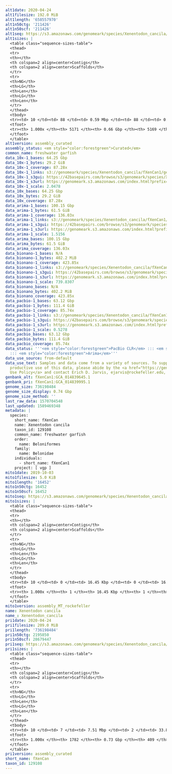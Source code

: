 ```yaml
---
alt1date: 2020-04-24
alt1filesize: 192.0 MiB
alt1length: '658557970'
alt1n50ctg: '211426'
alt1n50scf: '211426'
alt1seq: https://s3.amazonaws.com/genomeark/species/Xenentodon_cancila/fXenCan1/assembly_curated/fXenCan1.alt.cur.20200424.fasta.gz
alt1sizes: |
  <table class="sequence-sizes-table">
  <thead>
  <tr>
  <th></th>
  <th colspan=2 align=center>Contigs</th>
  <th colspan=2 align=center>Scaffolds</th>
  </tr>
  <tr>
  <th>NG</th>
  <th>LG</th>
  <th>Len</th>
  <th>LG</th>
  <th>Len</th>
  </tr>
  </thead>
  <tbody>
  <tr><td> 10 </td><td> 88 </td><td> 0.59 Mbp </td><td> 88 </td><td> 0.59 Mbp </td></tr><tr><td> 20 </td><td> 217 </td><td> 452.50 Kbp </td><td> 217 </td><td> 452.50 Kbp </td></tr><tr><td> 30 </td><td> 386 </td><td> 340.36 Kbp </td><td> 386 </td><td> 340.36 Kbp </td></tr><tr><td> 40 </td><td> 604 </td><td> 266.36 Kbp </td><td> 604 </td><td> 266.36 Kbp </td></tr><tr style="background-color:#cccccc;"><td> 50 </td><td> 881 </td><td> 211.43 Kbp </td><td> 881 </td><td> 211.43 Kbp </td></tr><tr><td> 60 </td><td> 1233 </td><td> 167.05 Kbp </td><td> 1233 </td><td> 167.05 Kbp </td></tr><tr><td> 70 </td><td> 1682 </td><td> 129.12 Kbp </td><td> 1682 </td><td> 129.12 Kbp </td></tr><tr><td> 80 </td><td> 2274 </td><td> 95.97 Kbp </td><td> 2274 </td><td> 95.97 Kbp </td></tr><tr><td> 90 </td><td> 3138 </td><td> 59.77 Kbp </td><td> 3137 </td><td> 59.88 Kbp </td></tr><tr><td> 100 </td><td> 5170 </td><td> 265  bp </td><td> 5168 </td><td> 265  bp </td></tr></tbody>
  <tfoot>
  <tr><th> 1.000x </th><th> 5171 </th><th> 0.66 Gbp </th><th> 5169 </th><th> 0.66 Gbp </th></tr>
  </tfoot>
  </table>
alt1version: assembly_curated
assembly_status: <em style="color:forestgreen">Curated</em>
common_name: freshwater garfish
data_10x-1_bases: 64.25 Gbp
data_10x-1_bytes: 29.2 GiB
data_10x-1_coverage: 87.28x
data_10x-1_links: s3://genomeark/species/Xenentodon_cancila/fXenCan1/genomic_data/10x/<br>
data_10x-1_s3gui: https://42basepairs.com/browse/s3/genomeark/species/Xenentodon_cancila/fXenCan1/genomic_data/10x/
data_10x-1_s3url: https://genomeark.s3.amazonaws.com/index.html?prefix=species/Xenentodon_cancila/fXenCan1/genomic_data/10x/
data_10x-1_scale: 2.0478
data_10x_bases: 64.25 Gbp
data_10x_bytes: 29.2 GiB
data_10x_coverage: 87.28x
data_arima-1_bases: 100.15 Gbp
data_arima-1_bytes: 61.5 GiB
data_arima-1_coverage: 136.03x
data_arima-1_links: s3://genomeark/species/Xenentodon_cancila/fXenCan1/genomic_data/arima/<br>
data_arima-1_s3gui: https://42basepairs.com/browse/s3/genomeark/species/Xenentodon_cancila/fXenCan1/genomic_data/arima/
data_arima-1_s3url: https://genomeark.s3.amazonaws.com/index.html?prefix=species/Xenentodon_cancila/fXenCan1/genomic_data/arima/
data_arima-1_scale: 1.5156
data_arima_bases: 100.15 Gbp
data_arima_bytes: 61.5 GiB
data_arima_coverage: 136.03x
data_bionano-1_bases: N/A
data_bionano-1_bytes: 402.2 MiB
data_bionano-1_coverage: 423.85x
data_bionano-1_links: s3://genomeark/species/Xenentodon_cancila/fXenCan1/genomic_data/bionano/<br>
data_bionano-1_s3gui: https://42basepairs.com/browse/s3/genomeark/species/Xenentodon_cancila/fXenCan1/genomic_data/bionano/
data_bionano-1_s3url: https://genomeark.s3.amazonaws.com/index.html?prefix=species/Xenentodon_cancila/fXenCan1/genomic_data/bionano/
data_bionano-1_scale: 739.8307
data_bionano_bases: N/A
data_bionano_bytes: 402.2 MiB
data_bionano_coverage: 423.85x
data_pacbio-1_bases: 63.12 Gbp
data_pacbio-1_bytes: 111.4 GiB
data_pacbio-1_coverage: 85.74x
data_pacbio-1_links: s3://genomeark/species/Xenentodon_cancila/fXenCan1/genomic_data/pacbio/<br>
data_pacbio-1_s3gui: https://42basepairs.com/browse/s3/genomeark/species/Xenentodon_cancila/fXenCan1/genomic_data/pacbio/
data_pacbio-1_s3url: https://genomeark.s3.amazonaws.com/index.html?prefix=species/Xenentodon_cancila/fXenCan1/genomic_data/pacbio/
data_pacbio-1_scale: 0.5278
data_pacbio_bases: 63.12 Gbp
data_pacbio_bytes: 111.4 GiB
data_pacbio_coverage: 85.74x
data_status: '''<em style="color:forestgreen">PacBio CLR</em> ::: <em style="color:forestgreen">10x</em>
  ::: <em style="color:forestgreen">Arima</em>'''
data_use_source: from-default
data_use_text: Samples and data come from a variety of sources. To support fair and
  productive use of this data, please abide by the <a href="https://genome10k.soe.ucsc.edu/data-use-policies/">Data
  Use Policy</a> and contact Erich D. Jarvis, ejarvis@rockefeller.edu, with any questions.
genbank_alt: fXenCan1:GCA_014839645.1
genbank_pri: fXenCan1:GCA_014839995.1
genome_size: 736198484
genome_size_display: 0.74 Gbp
genome_size_method: ''
last_raw_data: 1570704548
last_updated: 1589469348
metadata: |
  species:
    short_name: fXenCan
    name: Xenentodon cancila
    taxon_id: 129108
    common_name: freshwater garfish
    order:
      name: Beloniformes
    family:
      name: Belonidae
    individuals:
      - short_name: fXenCan1
    project: [ vgp ]
mito1date: 2019-10-03
mito1filesize: 5.0 KiB
mito1length: '16452'
mito1n50ctg: 16452
mito1n50scf: 16452
mito1seq: https://s3.amazonaws.com/genomeark/species/Xenentodon_cancila/fXenCan1/assembly_MT_rockefeller/fXenCan1.MT.20191003.fasta.gz
mito1sizes: |
  <table class="sequence-sizes-table">
  <thead>
  <tr>
  <th></th>
  <th colspan=2 align=center>Contigs</th>
  <th colspan=2 align=center>Scaffolds</th>
  </tr>
  <tr>
  <th>NG</th>
  <th>LG</th>
  <th>Len</th>
  <th>LG</th>
  <th>Len</th>
  </tr>
  </thead>
  <tbody>
  <tr><td> 10 </td><td> 0 </td><td> 16.45 Kbp </td><td> 0 </td><td> 16.45 Kbp </td></tr><tr><td> 20 </td><td> 0 </td><td> 16.45 Kbp </td><td> 0 </td><td> 16.45 Kbp </td></tr><tr><td> 30 </td><td> 0 </td><td> 16.45 Kbp </td><td> 0 </td><td> 16.45 Kbp </td></tr><tr><td> 40 </td><td> 0 </td><td> 16.45 Kbp </td><td> 0 </td><td> 16.45 Kbp </td></tr><tr style="background-color:#cccccc;"><td> 50 </td><td> 0 </td><td style="background-color:#ff8888;"> 16.45 Kbp </td><td> 0 </td><td style="background-color:#ff8888;"> 16.45 Kbp </td></tr><tr><td> 60 </td><td> 0 </td><td> 16.45 Kbp </td><td> 0 </td><td> 16.45 Kbp </td></tr><tr><td> 70 </td><td> 0 </td><td> 16.45 Kbp </td><td> 0 </td><td> 16.45 Kbp </td></tr><tr><td> 80 </td><td> 0 </td><td> 16.45 Kbp </td><td> 0 </td><td> 16.45 Kbp </td></tr><tr><td> 90 </td><td> 0 </td><td> 16.45 Kbp </td><td> 0 </td><td> 16.45 Kbp </td></tr><tr><td> 100 </td><td> 0 </td><td> 16.45 Kbp </td><td> 0 </td><td> 16.45 Kbp </td></tr></tbody>
  <tfoot>
  <tr><th> 1.000x </th><th> 1 </th><th> 16.45 Kbp </th><th> 1 </th><th> 16.45 Kbp </th></tr>
  </tfoot>
  </table>
mito1version: assembly_MT_rockefeller
name: Xenentodon cancila
name_: Xenentodon_cancila
pri1date: 2020-04-24
pri1filesize: 209.0 MiB
pri1length: '736198484'
pri1n50ctg: 2195850
pri1n50scf: 28679447
pri1seq: https://s3.amazonaws.com/genomeark/species/Xenentodon_cancila/fXenCan1/assembly_curated/fXenCan1.pri.cur.20200424.fasta.gz
pri1sizes: |
  <table class="sequence-sizes-table">
  <thead>
  <tr>
  <th></th>
  <th colspan=2 align=center>Contigs</th>
  <th colspan=2 align=center>Scaffolds</th>
  </tr>
  <tr>
  <th>NG</th>
  <th>LG</th>
  <th>Len</th>
  <th>LG</th>
  <th>Len</th>
  </tr>
  </thead>
  <tbody>
  <tr><td> 10 </td><td> 7 </td><td> 7.51 Mbp </td><td> 2 </td><td> 33.84 Mbp </td></tr><tr><td> 20 </td><td> 19 </td><td> 5.61 Mbp </td><td> 4 </td><td> 33.16 Mbp </td></tr><tr><td> 30 </td><td> 33 </td><td> 4.28 Mbp </td><td> 6 </td><td> 32.45 Mbp </td></tr><tr><td> 40 </td><td> 54 </td><td> 3.09 Mbp </td><td> 8 </td><td> 31.16 Mbp </td></tr><tr style="background-color:#cccccc;"><td> 50 </td><td> 82 </td><td style="background-color:#88ff88;"> 2.20 Mbp </td><td> 11 </td><td style="background-color:#88ff88;"> 28.68 Mbp </td></tr><tr><td> 60 </td><td> 123 </td><td> 1.45 Mbp </td><td> 13 </td><td> 28.28 Mbp </td></tr><tr><td> 70 </td><td> 188 </td><td> 0.89 Mbp </td><td> 16 </td><td> 27.89 Mbp </td></tr><tr><td> 80 </td><td> 309 </td><td> 404.39 Kbp </td><td> 19 </td><td> 26.42 Mbp </td></tr><tr><td> 90 </td><td> 595 </td><td> 155.85 Kbp </td><td> 21 </td><td> 26.01 Mbp </td></tr><tr><td> 100 </td><td> 1781 </td><td> 19  bp </td><td> 408 </td><td> 12.32 Kbp </td></tr></tbody>
  <tfoot>
  <tr><th> 1.000x </th><th> 1782 </th><th> 0.73 Gbp </th><th> 409 </th><th> 0.74 Gbp </th></tr>
  </tfoot>
  </table>
pri1version: assembly_curated
short_name: fXenCan
taxon_id: 129108
---
```

